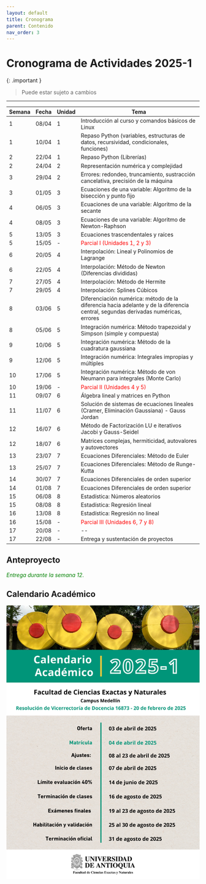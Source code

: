 ```yaml
---
layout: default
title: Cronograma
parent: Contenido
nav_order: 3
---
```


# Cronograma de Actividades 2025-1
{: .important }
> Puede estar sujeto a cambios

---

| Semana | Fecha    | Unidad | Tema |
|--------|----------|--------|------|
| 1      | 08/04    | 1      | Introducción al curso y comandos básicos de Linux |
| 1      | 10/04    | 1      | Repaso Python (variables, estructuras de datos, recursividad, condicionales, funciones) |
| 2      | 22/04    | 1      | Repaso Python (Librerías) |
| 2      | 24/04    | 2      | Representación numérica y complejidad |
| 3      | 29/04    | 2      | Errores: redondeo, truncamiento, sustracción cancelativa, precisión de la máquina |
| 3      | 01/05    | 3      | Ecuaciones de una variable: Algoritmo de la bisección y punto fijo |
| 4      | 06/05    | 3      | Ecuaciones de una variable: Algoritmo de la secante |
| 4      | 08/05    | 3      | Ecuaciones de una variable: Algoritmo de Newton-Raphson |
| 5      | 13/05    | 3      | Ecuaciones trascendentales y raíces |
| 5      | 15/05    | -      | <span style="color:red">Parcial I (Unidades 1, 2 y 3)</span> |
| 6      | 20/05    | 4      | Interpolación: Lineal y Polinomios de Lagrange |
| 6      | 22/05    | 4      | Interpolación: Método de Newton (Diferencias divididas) |
| 7      | 27/05    | 4      | Interpolación: Método de Hermite |
| 7      | 29/05    | 4      | Interpolación: Splines Cúbicos |
| 8      | 03/06    | 5      | Diferenciación numérica: método de la diferencia hacia adelante y de la diferencia central, segundas derivadas numéricas, errores |
| 8      | 05/06    | 5      | Integración numérica: Método trapezoidal y Simpson (simple y compuesta) |
| 9      | 10/06    | 5      | Integración numérica: Método de la cuadratura gaussiana |
| 9      | 12/06    | 5      | Integración numérica: Integrales impropias y múltiples |
| 10     | 17/06    | 5      | Integración numérica: Método de von Neumann para integrales (Monte Carlo) |
| 10     | 19/06    | -      | <span style="color:red">Parcial II (Unidades 4 y 5)</span> |
| 11     | 09/07    | 6      | Álgebra lineal y matrices en Python |
| 11     | 11/07    | 6      | Solución de sistemas de ecuaciones lineales (Cramer, Eliminación Gaussiana) - Gauss Jordan |
| 12     | 16/07    | 6      | Método de Factorización LU e iterativos Jacobi y Gauss-Seidel |
| 12     | 18/07    | 6      | Matrices complejas, hermiticidad, autovalores y autovectores |
| 13     | 23/07    | 7      | Ecuaciones Diferenciales: Método de Euler |
| 13     | 25/07    | 7      | Ecuaciones Diferenciales: Método de Runge-Kutta |
| 14     | 30/07    | 7      | Ecuaciones Diferenciales de orden superior |
| 14     | 01/08    | 7      | Ecuaciones Diferenciales de orden superior |
| 15     | 06/08    | 8      | Estadística: Números aleatorios |
| 15     | 08/08    | 8      | Estadística: Regresión lineal |
| 16     | 13/08    | 8      | Estadística: Regresión no lineal |
| 16     | 15/08    | -      | <span style="color:red">Parcial III (Unidades 6, 7 y 8)</span> |
| 17     | 20/08    | -      | -- |
| 17     | 22/08    | -      | Entrega y sustentación de proyectos |



## Anteproyecto

<span style="color:green">*Entrega durante la semana 12*.</span>


## Calendario Académico

![Calendario Académico](image.png)